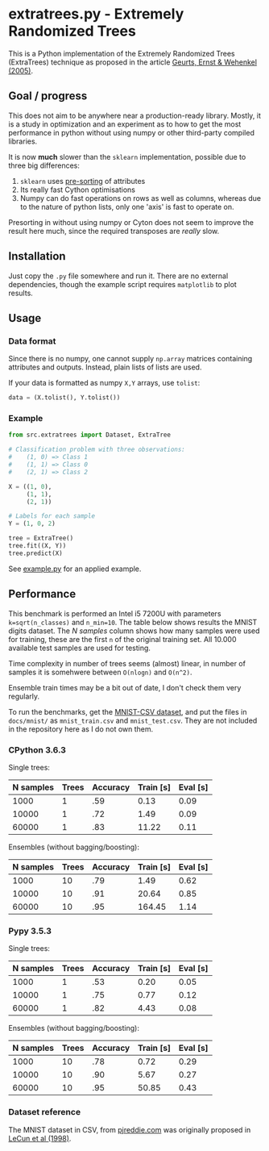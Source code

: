 # extratrees.py - Extremely Randomized Trees

This is a Python implementation of the Extremely Randomized Trees (ExtraTrees)
technique as proposed in the article
[Geurts, Ernst & Wehenkel (2005)][geurts2005].

## Goal / progress

This does not aim to be anywhere near a production-ready library.
Mostly, it is a study in optimization and an experiment as to how to
get the most performance in python without using numpy or other third-party 
compiled libraries.

It is now **much** slower than the `sklearn` implementation, possible due to
three big differences:

1. `sklearn` uses [pre-sorting][presort] of attributes
2. Its really fast Cython optimisations
3. Numpy can do fast operations on rows as well as columns, whereas due to the
   nature of python lists, only one 'axis' is fast to operate on.

Presorting in without using numpy or Cyton does not seem to improve the result 
here much, since the required transposes are _really_ slow.

## Installation

Just copy the `.py` file somewhere and run it.
There are no external dependencies, though the example script requires
`matplotlib` to plot results.

## Usage

### Data format

Since there is no numpy, one cannot supply `np.array` matrices containing
attributes and outputs. Instead, plain lists of lists are used.

If your data is formatted as numpy `X,Y` arrays, use `tolist`:

```python
data = (X.tolist(), Y.tolist())
```

### Example

```python
from src.extratrees import Dataset, ExtraTree

# Classification problem with three observations:
#    (1, 0) => Class 1
#    (1, 1) => Class 0
#    (2, 1) => Class 2

X = ((1, 0),
     (1, 1),
     (2, 1))

# Labels for each sample
Y = (1, 0, 2)

tree = ExtraTree()
tree.fit((X, Y))
tree.predict(X)
```

See [example.py](docs/example.py) for an applied example.

## Performance

This benchmark is performed an Intel i5 7200U with parameters `k=sqrt(n_classes)` 
and `n_min=10`.
The table below shows results the MNIST digits dataset.
The _N samples_ column shows how many samples were used for training, these are
the first `n` of the original training set.
All 10.000 available test samples are used for testing.

Time complexity in number of trees seems (almost) linear, in number of samples
it is somehwere between `O(nlogn)` and `O(n^2)`.

Ensemble train times may be a bit out of date, I don't check them very
regularly.

To run the benchmarks, get the [MNIST-CSV dataset][pjreddie], and put the files 
in `docs/mnist/` as `mnist_train.csv` and `mnist_test.csv`.
They are not included in the repository here as I do not own them.


### CPython 3.6.3

Single trees:

| N samples | Trees  |  Accuracy | Train [s] | Eval [s] |
|-----------|--------|-----------|-----------|----------|
|      1000 |      1 |       .59 |      0.13 |     0.09 |
|     10000 |      1 |       .72 |      1.49 |     0.09 |
|     60000 |      1 |       .83 |     11.22 |     0.11 |

Ensembles (without bagging/boosting):

| N samples | Trees  |  Accuracy | Train [s] | Eval [s] |
|-----------|--------|-----------|-----------|----------|
|      1000 |     10 |       .79 |      1.49 |     0.62 |
|     10000 |     10 |       .91 |     20.64 |     0.85 |
|     60000 |     10 |       .95 |    164.45 |     1.14 |

### Pypy 3.5.3

Single trees:

| N samples |  Trees |  Accuracy | Train [s] | Eval [s] |
|-----------|--------|-----------|-----------|----------|
|      1000 |      1 |       .53 |      0.20 |     0.05 |
|     10000 |      1 |       .75 |      0.77 |     0.12 |
|     60000 |      1 |       .82 |      4.43 |     0.08 |

Ensembles (without bagging/boosting):

| N samples | Trees  |  Accuracy | Train [s] | Eval [s] |
|-----------|--------|-----------|-----------|----------|
|      1000 |     10 |       .78 |      0.72 |     0.29 |
|     10000 |     10 |       .90 |      5.67 |     0.27 |
|     60000 |     10 |       .95 |     50.85 |     0.43 |


### Dataset reference

The MNIST dataset in CSV, from [pjreddie.com][pjreddie] was originally proposed
in [LeCun et al (1998)][lecun1998].

[lecun1998]: http://yann.lecun.com/exdb/publis/pdf/lecun-98.pdf
[geurts2005]: http://orbi.ulg.ac.be/bitstream/2268/9357/1/geurts-mlj-advance.pdf
[pjreddie]: https://pjreddie.com/projects/mnist-in-csv/
[sklearn]: http://scikit-learn.org/stable/modules/classes.html#module-sklearn.datasets
[presort]: ./docs/presort.md
